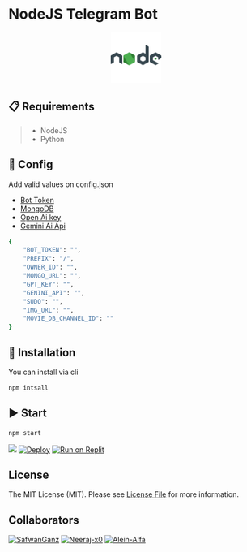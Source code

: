 #  NodeJS Telegram Bot


<p align="center">
  <img alt="image" src="./assets/nodejs.png" width="100" />

  </p>




## 📋 Requirements

>- NodeJS
>- Python
## 📝 Config

Add valid values on config.json
 
- [Bot Token](https://t.me/BotFather)
- [MongoDB](https://cloud.mongodb.com)
- [Open Ai key](https://platform.openai.com/docs/libraries/node-js-library)
- [Gemini Ai Api](https://makersuite.google.com/app/apikey)


```bash
{
    "BOT_TOKEN": "",
    "PREFIX": "/",
    "OWNER_ID": "",
    "MONGO_URL": "",
    "GPT_KEY": "",
    "GENINI_API": "",
    "SUDO": "",
    "IMG_URL": "",
    "MOVIE_DB_CHANNEL_ID": ""
}
```

## 🔧 Installation

You can install via cli

```bash
npm intsall
```

## ▶️ Start

```bash
npm start
```
<a href="http://cloud.votion.live" target="blank"><img src="https://img.shields.io/badge/Deploy To Votion-25D366?style=for-the-badge&logo=votion&logoColor=white" /></a>
[![Deploy](https://www.herokucdn.com/deploy/button.svg)](https://heroku.com/deploy?template=https://github.com/SafwanGanz/telegram-bot-nodejs)
<a target="_blank" href="https://replit.com/github/SafwanGanz/telegram-bot-nodejs"><img alt="Run on Replit" src="https://binbashbanana.github.io/deploy-buttons/buttons/remade/replit.svg"></a>

## License

The MIT License (MIT). Please see [License File](LICENSE) for more information.

## Collaborators
[![SafwanGanz](https://github.com/SafwanGanz.png?size=50)](https://github.com/SafwanGanz)
[![Neeraj-x0](https://github.com/neeraj-x0.png?size=50)](https://github.com/neeraj-x0)
[![Alein-Alfa](https://github.com/Alien-Alfa.png?size=50)](https://github.com/Alien-Alfa)
